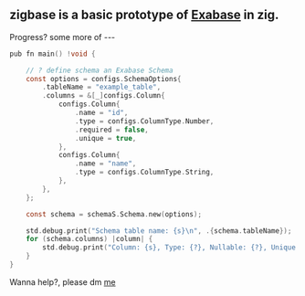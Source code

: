 ## zigbase is a basic prototype of [Exabase](https://github.com/Uiedbook/Exabase) in zig.

Progress? some more of ---

```c
pub fn main() !void {

    // ? define schema an Exabase Schema
    const options = configs.SchemaOptions{
        .tableName = "example_table",
        .columns = &[_]configs.Column{
            configs.Column{
                .name = "id",
                .type = configs.ColumnType.Number,
                .required = false,
                .unique = true,
            },
            configs.Column{
                .name = "name",
                .type = configs.ColumnType.String,
            },
        },
    };

    const schema = schemaS.Schema.new(options);

    std.debug.print("Schema table name: {s}\n", .{schema.tableName});
    for (schema.columns) |column| {
        std.debug.print("Column: {s}, Type: {?}, Nullable: {?}, Unique: {?}\n", .{ column.name, column.type, column.required, column.unique });
    }
}
```

Wanna help?, please dm [me](https://t.me/Procal)
